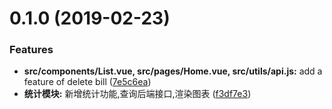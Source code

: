 # 0.1.0 (2019-02-23)


### Features

* **src/components/List.vue, src/pages/Home.vue, src/utils/api.js:** add a feature of delete bill ([7e5c6ea](https://github.com/scutuyu/bill/commit/7e5c6ea))
* **统计模块:** 新增统计功能,查询后端接口,渲染图表 ([f3df7e3](https://github.com/scutuyu/bill/commit/f3df7e3))




